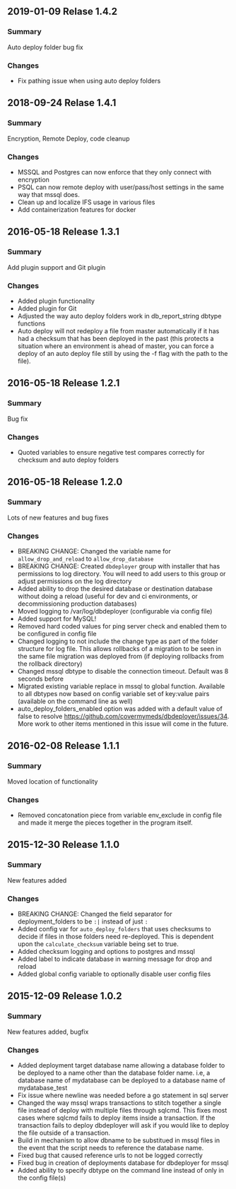 ## 2019-01-09 Relase 1.4.2
### Summary
Auto deploy folder bug fix

### Changes
  - Fix pathing issue when using auto deploy folders

## 2018-09-24 Relase 1.4.1
### Summary
Encryption, Remote Deploy, code cleanup

### Changes
  - MSSQL and Postgres can now enforce that they only connect with encryption
  - PSQL can now remote deploy with user/pass/host settings in the same way
  that mssql does.
  - Clean up and localize IFS usage in various files
  - Add containerization features for docker

## 2016-05-18 Release 1.3.1
### Summary
Add plugin support and Git plugin

### Changes
  - Added plugin functionality
  - Added plugin for Git
  - Adjusted the way auto deploy folders work in db_report_string dbtype functions
  - Auto deploy will not redeploy a file from master automatically if it has had a checksum that has been deployed in the past (this protects a situation where an environment is ahead of master, you can force a deploy of an auto deploy file still by using the -f flag with the path to the file).

## 2016-05-18 Release 1.2.1
### Summary
Bug fix

### Changes
  - Quoted variables to ensure negative test compares correctly for checksum and auto deploy folders

## 2016-05-18 Release 1.2.0
### Summary
Lots of new features and bug fixes

### Changes
  - BREAKING CHANGE: Changed the variable name for `allow_drop_and_reload` to `allow_drop_database`
  - BREAKING CHANGE: Created `dbdeployer` group with installer that has permissions to log directory. You will need to add users to this group or adjust permissions on the log directory
  - Added ability to drop the desired database or destination database without doing a reload (useful for dev and ci environments, or decommissioning production databases)
  - Moved logging to /var/log/dbdeployer (configurable via config file)
  - Added support for MySQL!
  - Removed hard coded values for ping server check and enabled them to be configured in config file
  - Changed logging to not include the change type as part of the folder structure for log file. This allows rollbacks of a migration to be seen in the same file migration was deployed from (if deploying rollbacks from the rollback directory)
  - Changed mssql dbtype to disable the connection timeout. Default was 8 seconds before
  - Migrated existing variable replace in mssql to global function. Available to all dbtypes now based on config variable set of key:value pairs (available on the command line as well)
  - auto_deploy_folders_enabled option was added with a default value of false to resolve https://github.com/covermymeds/dbdeployer/issues/34. More work to other items mentioned in this issue will come in the future.


## 2016-02-08 Release 1.1.1
### Summary
Moved location of functionality

### Changes
  - Removed concatonation piece from variable env_exclude in config file and made it merge the pieces together in the program itself.


## 2015-12-30 Release 1.1.0
### Summary
New features added

### Changes
  - BREAKING CHANGE: Changed the field separator for deployment_folders to be `:|` instead of just `:`
  - Added config var for `auto_deploy_folders` that uses checksums to decide if files in those folders need re-deployed. This is dependent upon the `calculate_checksum` variable being set to true.
  - Added checksum logging and options to postgres and mssql
  - Added label to indicate database in warning message for drop and reload
  - Added global config variable to optionally disable user config files


## 2015-12-09 Release 1.0.2
### Summary
New features added, bugfix

### Changes
  - Added deployment target database name allowing a database folder to be deployed to a name other than the database folder name. i.e, a database name of mydatabase can be deployed to a database name of mydatabase_test
  - Fix issue where newline was needed before a go statement in sql server
  - Changed the way mssql wraps transactions to stitch together a single file instead of deploy with multiple files through sqlcmd. This fixes most cases where sqlcmd fails to deploy items inside a transaction. If the transaction fails to deploy dbdeployer will ask if you would like to deploy the file outside of a transaction.
  - Build in mechanism to allow dbname to be substitued in mssql files in the event that the script needs to reference the database name.
  - Fixed bug that caused reference urls to not be logged correctly
  - Fixed bug in creation of deployments database for dbdeployer for mssql
  - Added ability to specify dbtype on the command line instead of only in the config file(s)

